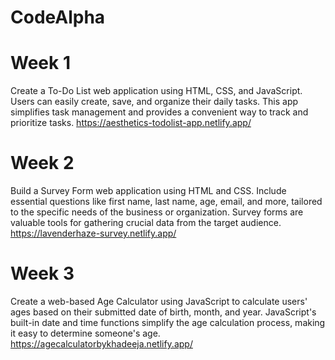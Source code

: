 # CodeAlpha
# Week 1
Create a To-Do List web application using HTML,
CSS, and JavaScript. Users can easily create, save,
and organize their daily tasks. This app simplifies task
management and provides a convenient way to track
and prioritize tasks.
https://aesthetics-todolist-app.netlify.app/
# Week 2
Build a Survey Form web application using HTML and CSS.
Include essential questions like first name, last name, age,
email, and more, tailored to the specific needs of the
business or organization. Survey forms are valuable tools for
gathering crucial data from the target audience.
https://lavenderhaze-survey.netlify.app/
# Week 3
Create a web-based Age Calculator using JavaScript to
calculate users' ages based on their submitted date of birth,
month, and year. JavaScript's built-in date and time functions
simplify the age calculation process, making it easy to
determine someone's age.
https://agecalculatorbykhadeeja.netlify.app/
